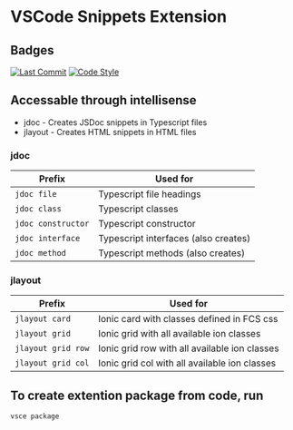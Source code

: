 # VSCode Snippets Extension

## Badges

[![Last Commit][commit badge]][commit]
[![Code Style][style badge]][style]

[commit badge]: https://img.shields.io/github/last-commit/jakesfcoetz/vscode-snippet-extension?style=flat
[style badge]: https://img.shields.io/badge/code_style-prettier-ff69b4.svg?style=flat

[commit]: https://github.com/first-care-solutions/hub/commit/HEAD
[style]: https://github.com/prettier/prettier

## Accessable through intellisense

-  jdoc - Creates JSDoc snippets in Typescript files
-  jlayout - Creates HTML snippets in HTML files

### jdoc

| Prefix  | Used for |
| ------------- | ------------- |
| `jdoc file`  | Typescript file headings |
| `jdoc class`  | Typescript classes  |
| `jdoc constructor`  | Typescript constructor |
| `jdoc interface`  | Typescript interfaces (also creates)  |
| `jdoc method`  | Typescript methods (also creates)  |

### jlayout

| Prefix  | Used for |
| ------------- | ------------- |
| `jlayout card`  | Ionic card with classes defined in FCS css |
| `jlayout grid`  | Ionic grid with all available ion classes  |
| `jlayout grid row`  | Ionic grid row with all available ion classes  |
| `jlayout grid col`  | Ionic grid col with all available ion classes  |

## To create extention package from code, run

``` BASH
vsce package
```
